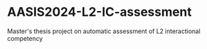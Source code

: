 # AASIS2024-L2-IC-assessment
Master's thesis project on automatic assessment of L2 interactional competency

